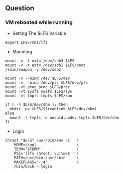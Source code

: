 ## Question

### VM rebooted while running
- Setting The $LFS Variable
```
export LFS=/mnt/lfs
```
- Mounting 
```
mount -v -t ext4 /dev/sdb3 $LFS
mount -v -t ext4 /dev/sdb1 $LFS/boot
/sbin/swapon -v /dev/sdb2

mount -v --bind /dev $LFS/dev
mount -v --bind /dev/pts $LFS/dev/pts
mount -vt proc proc $LFS/proc
mount -vt sysfs sysfs $LFS/sys
mount -vt tmpfs tmpfs $LFS/run

if [ -h $LFS/dev/shm ]; then
  mkdir -pv $LFS/$(readlink $LFS/dev/shm)
else
  mount -t tmpfs -o nosuid,nodev tmpfs $LFS/dev/shm
fi
```
- Login
```
chroot "$LFS" /usr/bin/env -i   \
    HOME=/root                  \
    TERM="$TERM"                \
    PS1='(lfs chroot) \u:\w\$ ' \
    PATH=/usr/bin:/usr/sbin     \
    MAKEFLAGS="-j4"             \
    /bin/bash --login
```
